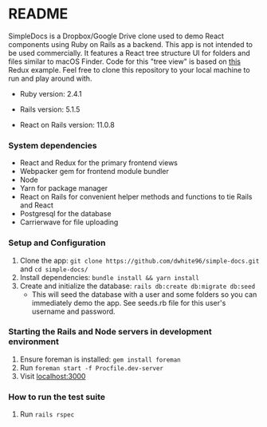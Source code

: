 # README

SimpleDocs is a Dropbox/Google Drive clone used to demo React components using Ruby on Rails as a backend.
This app is not intended to be used commercially. It features a React tree structure UI for folders and
files similar to macOS Finder. Code for this "tree view" is based on <a href="https://github.com/reduxjs/redux/tree/master/examples/tree-view" target="_blank">this</a> Redux example. Feel free to clone this repository to your local machine to run and play around with.

- Ruby version: 2.4.1

- Rails version: 5.1.5

- React on Rails version: 11.0.8

### System dependencies

- React and Redux for the primary frontend views
- Webpacker gem for frontend module bundler
- Node
- Yarn for package manager
- React on Rails for convenient helper methods and functions to tie Rails and React
- Postgresql for the database
- Carrierwave for file uploading

### Setup and Configuration

1. Clone the app: `git clone https://github.com/dwhite96/simple-docs.git` and `cd simple-docs/`
2. Install dependencies: `bundle install && yarn install`
3. Create and initialize the database: `rails db:create db:migrate db:seed`
    - This will seed the database with a user and some folders so you can immediately demo the app.
      See seeds.rb file for this user's username and password.

### Starting the Rails and Node servers in development environment

1. Ensure foreman is installed: `gem install foreman`
2. Run `foreman start -f Procfile.dev-server`
3. Visit <a href="http://localhost:3000" target="_blank">localhost:3000</a>

### How to run the test suite

1. Run `rails rspec`
